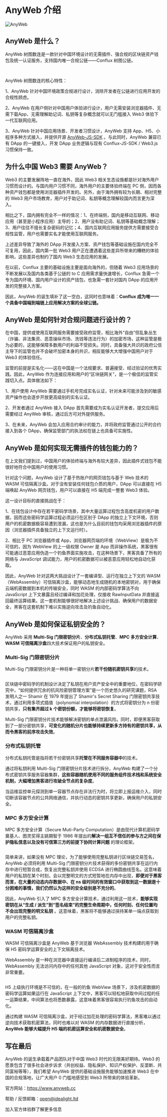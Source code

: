 # AnyWeb 介绍

<p style={{textAlign: 'center'}}><img alt="AnyWeb"
src="https://anyweb.oss-cn-hangzhou.aliyuncs.com/app/2052a88e-5e6a-4d38-85af-6509c175abdf.png"/></p>

## AnyWeb 是什么？

AnyWeb 树图数连是一款针对中国环境设计的无需插件、强合规的区块链资产钱包及统一认证服务，支持国内唯一合规公链——Conflux 树图公链。

<br/>

AnyWeb 树图数连的核心特性：

1、AnyWeb 针对中国环境政策合规进行设计，消除开发者在公链进行应用开发的合规性顾虑。

2、AnyWeb 在用户侧针对中国用户体验进行设计，用户无需安装浏览器插件、无需下载App、无需理解助记词、私钥等复杂概念就可以无门槛接入 Web3 体验下一代互联网应用。

3、AnyWeb 针对中国应用场景、开发者习惯设计，AnyWeb 支持
App、H5、小程序多种方式接入，并提供开源 [AnyWeb-JS-SDK](https://github.com/IdeaLightLabs/AnyWeb-JS-SDK) 。与此同时，AnyWeb 兼容已有 DApp 的一键接入，开发
DApp 业务逻辑与现有 Conflux-JS-SDK / Web3.js 习惯保持一致。

## 为什么中国 Web3 需要 AnyWeb？

Web3 的主要发展阵地一直在海外，因此 Web3 相关生态设施都是针对海外用户习惯而设计的。与国内用户习惯不同，海外用户的主要体验终端在 PC 侧，因而各种资产钱包都是使用浏览器插件开发的。另外，由于海外拥有较为长期、相对完整的 Web3
用户市场教育，用户对于助记词、私钥等概念理解较国内而言更为深入。

相比之下，国内拥有完全不一样的情况：1、在终端侧，国内是移动互联网、移动应用（甚至是小程序应用）主导的；2、用户没有助记词、私钥等基础概念理解；3、用户往往不擅长复杂密码的记忆；4、国内互联网应用服务提供方需要接受合规性监管，用户也需要实名才能使用互联网服务。

上述差异导致了海外的 DApp 开发接入方案、资产钱包等基础设施在国内完全不可复用，因此，国内第一批 Web3 用户正在遭遇着这些差异所带来的糟糕的体验影响，这些差异也制约了国内 Web3 生态应用的发展。

在以前，Conflux 主要的基础设施主要是面向海外的，但随着 Web3 应用场景的不断发展以及国内各类基于公链的 to C 应用需求量快速增长，Conflux 急需一个专为国内环境、国内用户设计的资产钱包，也急需一套针对国内 DApp
的应用开发的完整接入方案。

因此，AnyWeb 的诞生填补了这一空白，这同时也意味着：**Conflux 成为唯一一个具备中国端到端链上应用解决方案的全球公链。**

## AnyWeb 是如何针对合规问题进行设计的？

在中国，提供或使用互联网服务需要接受政府监管，相比海外“自由”但乱象丛生（诈骗、非法集资、恶意操纵市场、洗钱等违法行为）的加密市场，这种监管是极为必要的，这能够保障多数用户的利益不受损失。同时，具备强大共识的政府公信主导下的监管也并不会破坏加密本身的共识，相反能够大大增强中国用户对于
Web3 的体验信任。

监管的前提是实名化——这在中国是一个法规要求、普遍接受、经过验证的优秀实践。因此，AnyWeb 作为连接应用和用户的“区块链网关”，是一个极佳的监管实践切入点。具体做法如下：

1、用户使用 AnyWeb 需要通过手机号完成实名认证，针对未来可能涉及到的敏感资产操作也会逐步开放更高级别的实名认证。

2、开发者通过 AnyWeb 接入 DApp 首先需要成为实名认证开发者，提交应用后需要经过 AnyWeb 审核，通过后方可对外提供服务。

3、在未来，AnyWeb 会加入应用合约审计的能力，并将政府监管通过公开的合约接入到各个 DApp，确保监管部门的执法权在链上也具备可实施性。

## AnyWeb 是如何实现无需插件的钱包能力的？

在上文我们提到过，中国用户的体验终端与海外有较大差异，因此插件式钱包不能很好地符合中国用户的使用习惯。

针对这个问题，AnyWeb 设计了基于热账户的网页钱包与基于 Web 技术的 WASM 可信隔离沙盒。对于没有安装任何钱包介质的用户，DApp 可以直接在 H5 端唤起 AnyWeb 网页钱包，用户可以直接在 H5 端完成一整套 Web3
体验。

这一设计目标的直接挑战在于：

1、在钱包设计中存在若干密码学场景，其中大量运算过程包含高度机密的用户数据，因而这些密码学运算过程必须运行在区别于 DApp
的独立上下文环境，否则用户的机密数据极容易遭到泄漏，这也是为什么目前的钱包均采用浏览器插件的原因（浏览器插件具备独立的上下文运行时）。

2、相比于 PC 浏览器插件或 App，浏览器网页端的环境（WebView）是极为不可信的，因为 WebView 的上一级权限 Owner 是 App
而非操作系统，黑客很有可能通过恶意应用伪造一个钓鱼界面实施攻击，在这种场景下，黑客具备了所有的网络与 JavaScript 调试能力，用户的机密数据可以被恶意应用轻松地自动化获取。

因此，AnyWeb 针对这两大挑战设计了一套编译型、运行在独立上下文的 WASM（WebAssembly）可信隔离沙盒，能够动态地生成随机的本地密钥对，用于确保云端机密数据到本机的传输安全，同时 WASM 的内部密码学算法不向
JavaScript 上下文暴露且经过编译和加花处理，仅接收 RawInputData 并直接返回最终运算结果。这一套机制能够很好地解决上述设计挑战、确保用户的数据安全，黑客在这套机制下难以实施逆向攻击及钓鱼自动化。

## AnyWeb 是如何保证私钥安全的？

AnyWeb 采用 **Multi-Sig 门限密钥分片**、**分布式私钥托管**、**MPC 多方安全计算**、**WASM 可信隔离沙盒**四大技术保证用户的私钥安全。

### Multi-Sig 门限密钥分片

Multi-Sig 门限密钥分片是一种将单一密钥分片**若干份随机密钥共享**的技术。
<p style={{textAlign: 'center'}}><img alt=""
src="https://idealight.feishu.cn/space/api/box/stream/download/asynccode/?code=NmFlNDIxNTc4YjE2Y2Y1OTczMDdjZDk1ZDhiNjM4OWVfeG81Rmc0bm9XSWVicENlUnpzZ0RtbVM5Y1Z5czRiUHVfVG9rZW46Ym94Y25XMEpSRjZkWkJ0NzVZRVVHMEpZbW1iXzE2NDczOTU4NzY6MTY0NzM5OTQ3Nl9WNA"/></p>

区块链中密码学的机制设计决定了私钥在用户资产安全中的重要地位，在密码学研究中，“如何提供冗余的抗风险密钥管理方案”是一个历史悠久的研究课题，RSA 发明人之一 Shamir 在 1979 年提出了 Shamir's Secret
Sharing 门限密钥共享技术，通过利用多项式插值（polynomial interpolation）的方式将密钥分为 n 份密钥共享，**只有集齐超过 k 个密钥份额，才能够将密钥恢复**。

Multi-Sig 门限密钥分片技术能够解决密钥的单点泄漏风险。同时，即便黑客获取到了一部分密钥共享，**可变化的随机分片也能够持续更新多方持有的密钥共享，从而令黑客的前序攻击失效**。

### 分布式私钥托管

分布式私钥托管是指将若干份密钥共享**托管在不同服务容器中**的技术。

通过将私钥利用 Multi-Sig 门限密钥分片技术进行拆分，AnyWeb 构建了一个分布式密钥共享服务容器集群，**这些容器随机使用不同的服务组件技术栈和系统安全机制，大幅增加黑客进行攻破全节点的复杂度**。

当运维监控单元探测到单一容器节点存在非法行为时，将立即上报运维介入，同时切断该容器节点的公共网络通信，并执行动态的密钥共享更新，确保用户的私钥安全。

### MPC 多方安全计算

MPC 多方安全计算（Secure Muti-Party Computation）是由现代计算机密码学奠基人、图灵奖得主姚期智于 1986 年提出的**解决一组互不信任的参与方之间在保护隐私信息以及没有可信第三方的前提下协同计算问题**
的理论框架。

<p style={{textAlign: 'center'}}><img alt=""
src="https://idealight.feishu.cn/space/api/box/stream/download/asynccode/?code=YTE2ZmIyYmU0ODg2NjRiZjA3NmMyM2U3ODQ5ZTM3ZGVfVGFab2tXMTlCSlpsSmdkUzRUZmdzS3YwY1RWZE5STDhfVG9rZW46Ym94Y244NUw1Wkk4UkxlRTZQUExYR0NqcmZkXzE2NDczOTU4NzY6MTY0NzM5OTQ3Nl9WNA"/></p>

简单来讲，如果没有 MPC 理论，为了能够使用完整私钥进行区块链交易签名，AnyWeb 必须将利用 Multi-Sig 门限密钥分片技术获得的多份密钥共享在运行内存中进行短暂合成，恢复出完整私钥并使用 ECDSA
进行椭圆曲线签名。这意味着用户的私钥在某个时刻，会以完整明文的方式短暂地在内存中出现，**即便对于黑客而言，在大量的动态内存数据中、在 ns 级时间的有效窗口中获取到这一数据是十分困难的事情，我们仍然认为这样的安全级别是不充分的**。

因此，AnyWeb 引入了 MPC 多方安全计算技术，通过利用这一技术，**能够实现密钥在从“生成 / 派生”到“签名结束”的完整生命周期中，任何时刻、任何位置均不会出现完整的明文私钥**
。这意味着，黑客将不能够通过挟持某单一端点获取到用户的完整私钥。

### WASM 可信隔离沙盒

WASM 可信隔离沙盒是 AnyWeb 基于浏览器 WebAssembly 技术构建的用于确保 H5 密码学运算安全的上下文隔离技术。

WebAssembly 是一种在浏览器中直接运行编译后二进制程序的技术，同时，WebAssembly 无法访问内存中的任何其他 JavaScript 对象，这对于安全性而言非常重要。

<p style={{textAlign: 'center'}}><img alt=""
src="https://idealight.feishu.cn/space/api/box/stream/download/asynccode/?code=MDI4NTQxNTFiMmJlZWI4Mjg3MDk5OGZkMGRlZWUxOGJfNVdRSEZhN3FsSVFKZmh2a2hzanEyUXRzNGpIbnYzdHJfVG9rZW46Ym94Y25HU3ZGaDdFQVNCQk9zNWJqcTFNWld2XzE2NDczOTU4NzY6MTY0NzM5OTQ3Nl9WNA"/></p>

H5 上级执行环境是不可信的，在一般的钓鱼 WebView 场景下，涉及机密数据的密码学运算如果运行在 JavaScript 上下文中，黑客可以轻松地获取中间过程的任一运算结果，中间算法也将悉数暴露，这意味着黑客很容易执行钓鱼攻击的自动化。

通过构建 WASM 可信隔离沙盒，对于经过加花处理的密码学算法，黑客难以通过逆向技术获取机密算法，同时也难以对 WASM 的内存数据进行直接分析，**AnyWeb 能够大幅提升 H5 端的机密运算安全和机密数据安全**。

## 写在最后

AnyWeb 的诞生承载着产品团队对于中国 Web3 时代的无限美好期待。Web3 的愿景包含了很多社会进步诉求（共创权益、隐私保护、知识产权保护、反垄断、共同富裕等等），我们希望 AnyWeb 提供的基础设施服务能够加速推进 Web3
在中国的合规落地，让广大用户 0 门槛地感受到 Web3 所带来的体验革新。

官方网站：https://www.anyweb.cc

帮助 / 反馈邮箱：open@idealight.ltd

加入官方体验群了解更多信息

